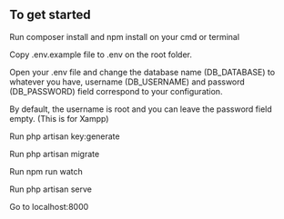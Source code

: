 ## To get started

Run composer install and npm install on your cmd or terminal

Copy .env.example file to .env on the root folder.

Open your .env file and change the database name (DB_DATABASE) to whatever you have, username 
(DB_USERNAME) and password (DB_PASSWORD) field correspond to your configuration.

By default, the username is root and you can leave the password field empty. (This is for Xampp)

Run php artisan key:generate

Run php artisan migrate

Run npm run watch

Run php artisan serve

Go to localhost:8000